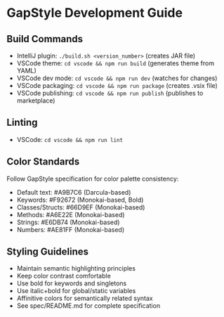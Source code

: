 # GapStyle Development Guide

## Build Commands
- IntelliJ plugin: `./build.sh <version_number>` (creates JAR file)
- VSCode theme: `cd vscode && npm run build` (generates theme from YAML)
- VSCode dev mode: `cd vscode && npm run dev` (watches for changes)
- VSCode packaging: `cd vscode && npm run package` (creates .vsix file)
- VSCode publishing: `cd vscode && npm run publish` (publishes to marketplace)

## Linting
- VSCode: `cd vscode && npm run lint`

## Color Standards
Follow GapStyle specification for color palette consistency:
- Default text: #A9B7C6 (Darcula-based)
- Keywords: #F92672 (Monokai-based, Bold)
- Classes/Structs: #66D9EF (Monokai-based)
- Methods: #A6E22E (Monokai-based)
- Strings: #E6DB74 (Monokai-based)
- Numbers: #AE81FF (Monokai-based)

## Styling Guidelines
- Maintain semantic highlighting principles
- Keep color contrast comfortable
- Use bold for keywords and singletons
- Use italic+bold for global/static variables
- Affinitive colors for semantically related syntax
- See spec/README.md for complete specification